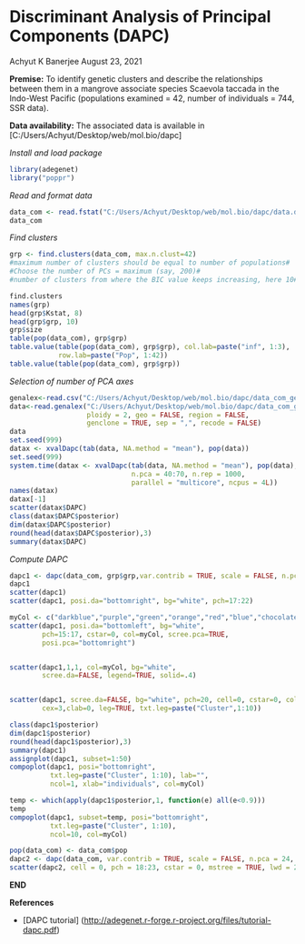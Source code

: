 Discriminant Analysis of Principal Components (DAPC)
================
Achyut K Banerjee
August 23, 2021

**Premise:** To identify genetic clusters and describe the relationships
between them in a mangrove associate species Scaevola taccada in the
Indo-West Pacific (populations examined = 42, number of individuals =
744, SSR data).

**Data availability:** The associated data is available in
\[C:/Users/Achyut/Desktop/web/mol.bio/dapc\]

*Install and load package*

``` r
library(adegenet)
library("poppr")
```

*Read and format data*

``` r
data_com <- read.fstat("C:/Users/Achyut/Desktop/web/mol.bio/dapc/data.dat", quiet = TRUE)
data_com
```

*Find clusters*

``` r
grp <- find.clusters(data_com, max.n.clust=42) 
#maximum number of clusters should be equal to number of populations# 
#Choose the number of PCs = maximum (say, 200)#
#number of clusters from where the BIC value keeps increasing, here 10#

find.clusters
names(grp)
head(grp$Kstat, 8)
head(grp$grp, 10)
grp$size
table(pop(data_com), grp$grp)
table.value(table(pop(data_com), grp$grp), col.lab=paste("inf", 1:3),
            row.lab=paste("Pop", 1:42))
table.value(table(pop(data_com), grp$grp))
```

*Selection of number of PCA axes*

``` r
genalex<-read.csv("C:/Users/Achyut/Desktop/web/mol.bio/dapc/data_com_genalex.csv")
data<-read.genalex("C:/Users/Achyut/Desktop/web/mol.bio/dapc/data_com_genalex.csv", 
                   ploidy = 2, geo = FALSE, region = FALSE, 
                   genclone = TRUE, sep = ",", recode = FALSE)
data
set.seed(999)
datax <- xvalDapc(tab(data, NA.method = "mean"), pop(data))
set.seed(999)
system.time(datax <- xvalDapc(tab(data, NA.method = "mean"), pop(data),
                              n.pca = 40:70, n.rep = 1000,
                              parallel = "multicore", ncpus = 4L))
names(datax)
datax[-1]
scatter(datax$DAPC)
class(datax$DAPC$posterior)
dim(datax$DAPC$posterior)
round(head(datax$DAPC$posterior),3)
summary(datax$DAPC)
```

*Compute DAPC*

``` r
dapc1 <- dapc(data_com, grp$grp,var.contrib = TRUE, scale = FALSE, n.pca = 64)
dapc1
scatter(dapc1)
scatter(dapc1, posi.da="bottomright", bg="white", pch=17:22)

myCol <- c("darkblue","purple","green","orange","red","blue","chocolate","firebrick","forestgreen","red")
scatter(dapc1, posi.da="bottomleft", bg="white",
        pch=15:17, cstar=0, col=myCol, scree.pca=TRUE,
        posi.pca="bottomright")


scatter(dapc1,1,1, col=myCol, bg="white",
        scree.da=FALSE, legend=TRUE, solid=.4)


scatter(dapc1, scree.da=FALSE, bg="white", pch=20, cell=0, cstar=0, col=myCol, solid=.4,
        cex=3,clab=0, leg=TRUE, txt.leg=paste("Cluster",1:10))

class(dapc1$posterior)
dim(dapc1$posterior)
round(head(dapc1$posterior),3)
summary(dapc1)
assignplot(dapc1, subset=1:50)
compoplot(dapc1, posi="bottomright",
          txt.leg=paste("Cluster", 1:10), lab="",
          ncol=1, xlab="individuals", col=myCol)

temp <- which(apply(dapc1$posterior,1, function(e) all(e<0.9)))
temp
compoplot(dapc1, subset=temp, posi="bottomright",
          txt.leg=paste("Cluster", 1:10),
          ncol=10, col=myCol)

pop(data_com) <- data_com$pop
dapc2 <- dapc(data_com, var.contrib = TRUE, scale = FALSE, n.pca = 24, n.da = nPop(data_com) - 1)
scatter(dapc2, cell = 0, pch = 18:23, cstar = 0, mstree = TRUE, lwd = 2, lty = 2)
```

**END**

**References**

-   \[DAPC tutorial\]
    (<http://adegenet.r-forge.r-project.org/files/tutorial-dapc.pdf>)
